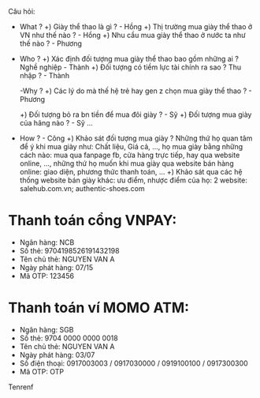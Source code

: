 <!-- TODO: In tài liệu -->

Câu hỏi:

- What ?
  +) Giày thể thao là gì ? - Hồng
  +) Thị trường mua giày thể thao ở VN như thế nào ? - Hồng
  +) Nhu cầu mua giày thể thao ở nước ta như thế nào ? - Phương

- Who ?
  +) Xác định đối tượng mua giày thể thao bao gồm những ai ? Nghề nghiệp - Thành
  +) Đối tượng có tiềm lực tài chính ra sao ? Thu nhập ? - Thành

  -Why ?
  +) Các lý do mà thế hệ trẻ hay gen z chọn mua giày thể thao ? - Phương

  +) Đối tượng bỏ ra bn tiền để mua đôi giày ? - Sỹ
  +) Đối tượng mua giày của hãng nào ? - Sỹ
  ...

- How ? - Công
  +) Khảo sát đối tượng mua giày ? Những thứ họ quan tâm để ý khi mua giày như: Chất liệu, Giá cả, ..., họ mua giày bằng những cách nào: mua qua fanpage fb, cửa hàng trực tiếp, hay qua website online, ..., những thứ họ muốn khi mua giày qua website bán hàng online: giao diện, phương thức thanh toán, ...
  +) Khảo sát qua các hệ thống website bán giày khác: ưu điểm, nhược điểm của họ:
  2 website: salehub.com.vn; authentic-shoes.com

# Thanh toán cổng VNPAY:

- Ngân hàng: NCB
- Số thẻ: 9704198526191432198
- Tên chủ thẻ: NGUYEN VAN A
- Ngày phát hàng: 07/15
- Mã OTP: 123456

# Thanh toán ví MOMO ATM:

- Ngân hàng: SGB
- Số thẻ: 9704 0000 0000 0018
- Tên chủ thẻ: NGUYEN VAN A
- Ngày phát hàng: 03/07
- Số điện thoại: 0917003003 / 0917030000 / 0919100100 / 0917300300
- Mã OTP: OTP

Tenrenf
